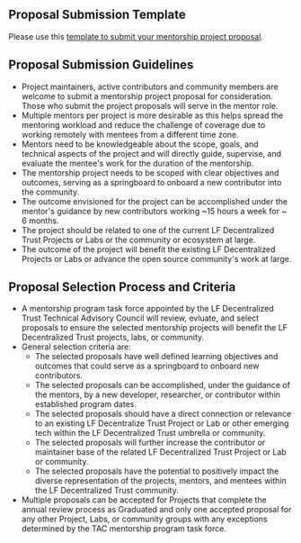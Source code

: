 Proposal Submission Template
--------------------------

Please use this [template to submit your mentorship project proposal](https://github.com/LF-Decentralized-Trust-Mentorships/mentorship-program/issues/new?template=mentorship-project.yml).

Proposal Submission Guidelines
--------------------------

*   Project maintainers, active contributors and community members are welcome to submit a mentorship project proposal for consideration. Those who submit the project proposals will serve in the mentor role.
*   Multiple mentors per project is more desirable as this helps spread the mentoring workload and reduce the challenge of coverage due to working remotely with mentees from a different time zone.
*   Mentors need to be knowledgeable about the scope, goals, and technical aspects of the project and will directly guide, supervise, and evaluate the mentee's work for the duration of the mentorship.
*   The mentorship project needs to be scoped with clear objectives and outcomes, serving as a springboard to onboard a new contributor into the community.
*   The outcome envisioned for the project can be accomplished under the mentor's guidance by new contributors working ~15 hours a week for ~ 6 months.
*   The project should be related to one of the current LF Decentralized Trust Projects or Labs or the community or ecosystem at large.
*   The outcome of the project will benefit the existing LF Decentralized Projects or Labs or advance the open source community's work at large.

Proposal Selection Process and Criteria
--------------------------

*   A mentorship program task force appointed by the LF Decentralized Trust Technical Advisory Council will review, evluate, and select proposals to ensure the selected mentorship projects will benefit the LF Decentralized Trust projects, labs, or community.
*   General selection criteria are:
    *   The selected proposals have well defined learning objectives and outcomes that could serve as a springboard to onboard new contributors.
    *   The selected proposals can be accomplished, under the guidance of the mentors, by a new developer, researcher, or contributor within established program dates.
    *   The selected proposals should have a direct connection or relevance to an existing LF Decentralize Trust Project or Lab or other emerging tech within the LF Decentralized Trust umbrella or community.
    *   The selected proposals will further increase the contributor or maintainer base of the related LF Decentralized Trust Project or Lab or community.
    *   The selected proposals have the potential to positively impact the diverse representation of the projects, mentors, and mentees within the LF Decentralized Trust community.
*   Multiple proposals can be accepted for Projects that complete the annual review process as Graduated and only one accepted proposal for any other Project, Labs, or community groups with any exceptions determined by the TAC mentorship program task force.
